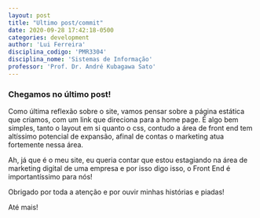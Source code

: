 ```yaml
---
layout: post
title: "Ultimo post/commit"
date: 2020-09-28 17:42:18-0500 
categories: development
author: 'Lui Ferreira'
disciplina_codigo: 'PMR3304'
disciplina_nome: 'Sistemas de Informação'
professor: 'Prof. Dr. André Kubagawa Sato'
---
```

### Chegamos no último post!

Como última reflexão sobre o site, vamos pensar sobre a página estática que criamos, com um link que direciona para a home page.
É algo bem simples, tanto o layout em si quanto o css, contudo a área de front end tem altíssimo potencial de expansão, afinal de contas o marketing atua fortemente nessa área.

Ah, já que é o meu site, eu queria contar que estou estagiando na área de marketing digital de uma empresa e por isso digo isso, o Front End é importantíssimo para nós!

Obrigado por toda a atenção e por ouvir minhas histórias e piadas!

Até mais!
